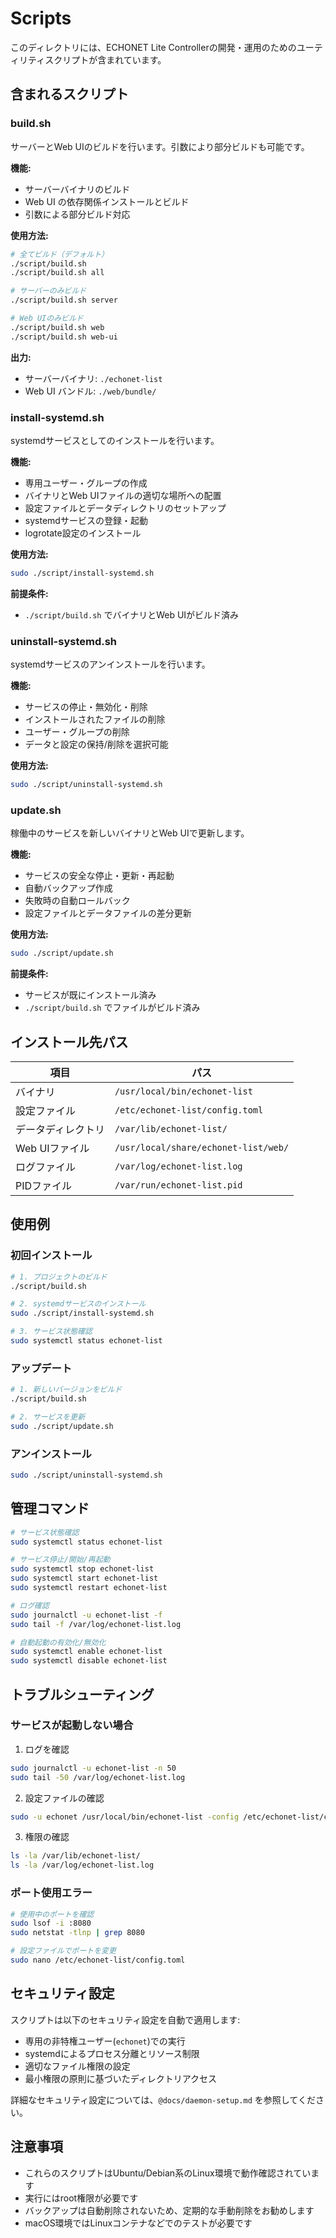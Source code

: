 # Scripts

このディレクトリには、ECHONET Lite Controllerの開発・運用のためのユーティリティスクリプトが含まれています。

## 含まれるスクリプト

### build.sh

サーバーとWeb UIのビルドを行います。引数により部分ビルドも可能です。

**機能:**

- サーバーバイナリのビルド
- Web UI の依存関係インストールとビルド
- 引数による部分ビルド対応

**使用方法:**

```bash
# 全てビルド（デフォルト）
./script/build.sh
./script/build.sh all

# サーバーのみビルド
./script/build.sh server

# Web UIのみビルド
./script/build.sh web
./script/build.sh web-ui
```

**出力:**

- サーバーバイナリ: `./echonet-list`
- Web UI バンドル: `./web/bundle/`

### install-systemd.sh

systemdサービスとしてのインストールを行います。

**機能:**

- 専用ユーザー・グループの作成
- バイナリとWeb UIファイルの適切な場所への配置
- 設定ファイルとデータディレクトリのセットアップ
- systemdサービスの登録・起動
- logrotate設定のインストール

**使用方法:**

```bash
sudo ./script/install-systemd.sh
```

**前提条件:**

- `./script/build.sh` でバイナリとWeb UIがビルド済み

### uninstall-systemd.sh

systemdサービスのアンインストールを行います。

**機能:**

- サービスの停止・無効化・削除
- インストールされたファイルの削除
- ユーザー・グループの削除
- データと設定の保持/削除を選択可能

**使用方法:**

```bash
sudo ./script/uninstall-systemd.sh
```

### update.sh

稼働中のサービスを新しいバイナリとWeb UIで更新します。

**機能:**

- サービスの安全な停止・更新・再起動
- 自動バックアップ作成
- 失敗時の自動ロールバック
- 設定ファイルとデータファイルの差分更新

**使用方法:**

```bash
sudo ./script/update.sh
```

**前提条件:**

- サービスが既にインストール済み
- `./script/build.sh` でファイルがビルド済み

## インストール先パス

| 項目 | パス |
|------|------|
| バイナリ | `/usr/local/bin/echonet-list` |
| 設定ファイル | `/etc/echonet-list/config.toml` |
| データディレクトリ | `/var/lib/echonet-list/` |
| Web UIファイル | `/usr/local/share/echonet-list/web/` |
| ログファイル | `/var/log/echonet-list.log` |
| PIDファイル | `/var/run/echonet-list.pid` |

## 使用例

### 初回インストール

```bash
# 1. プロジェクトのビルド
./script/build.sh

# 2. systemdサービスのインストール
sudo ./script/install-systemd.sh

# 3. サービス状態確認
sudo systemctl status echonet-list
```

### アップデート

```bash
# 1. 新しいバージョンをビルド
./script/build.sh

# 2. サービスを更新
sudo ./script/update.sh
```

### アンインストール

```bash
sudo ./script/uninstall-systemd.sh
```

## 管理コマンド

```bash
# サービス状態確認
sudo systemctl status echonet-list

# サービス停止/開始/再起動
sudo systemctl stop echonet-list
sudo systemctl start echonet-list
sudo systemctl restart echonet-list

# ログ確認
sudo journalctl -u echonet-list -f
sudo tail -f /var/log/echonet-list.log

# 自動起動の有効化/無効化
sudo systemctl enable echonet-list
sudo systemctl disable echonet-list
```

## トラブルシューティング

### サービスが起動しない場合

1. ログを確認

```bash
sudo journalctl -u echonet-list -n 50
sudo tail -50 /var/log/echonet-list.log
```

2. 設定ファイルの確認

```bash
sudo -u echonet /usr/local/bin/echonet-list -config /etc/echonet-list/config.toml -debug
```

3. 権限の確認

```bash
ls -la /var/lib/echonet-list/
ls -la /var/log/echonet-list.log
```

### ポート使用エラー

```bash
# 使用中のポートを確認
sudo lsof -i :8080
sudo netstat -tlnp | grep 8080

# 設定ファイルでポートを変更
sudo nano /etc/echonet-list/config.toml
```

## セキュリティ設定

スクリプトは以下のセキュリティ設定を自動で適用します:

- 専用の非特権ユーザー(`echonet`)での実行
- systemdによるプロセス分離とリソース制限
- 適切なファイル権限の設定
- 最小権限の原則に基づいたディレクトリアクセス

詳細なセキュリティ設定については、`@docs/daemon-setup.md` を参照してください。

## 注意事項

- これらのスクリプトはUbuntu/Debian系のLinux環境で動作確認されています
- 実行にはroot権限が必要です
- バックアップは自動削除されないため、定期的な手動削除をお勧めします
- macOS環境ではLinuxコンテナなどでのテストが必要です
